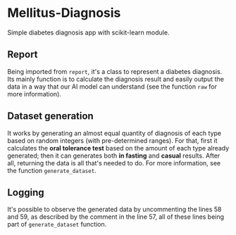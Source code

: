 # Mellitus-Diagnosis

Simple diabetes diagnosis app with scikit-learn module.

## Report

Being imported from `report`, it's a class to represent a diabetes diagnosis. Its mainly function is to calculate the diagnosis result and easily output the data in a way that our AI model can understand (see the function `raw` for more information).

## Dataset generation

It works by generating an almost equal quantity of diagnosis of each type based on random integers (with pre-determined ranges). For that, first it calculates the **oral tolerance test** based on the amount of each type already generated; then it can generates both **in fasting** and **casual** results. After all, returning the data is all that's needed to do. For more information, see the function `generate_dataset`.

## Logging

It's possible to observe the generated data by uncommenting the lines 58 and 59, as described by the comment in the line 57, all of these lines being part of `generate_dataset` function.
